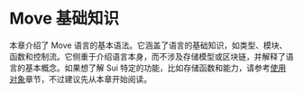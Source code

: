 # Move 基础知识

本章介绍了 Move 语言的基本语法。它涵盖了语言的基础知识，如类型、模块、函数和控制流。它侧重于介绍语言本身，而不涉及存储模型或区块链，并解释了语言的基本概念。如果想了解 Sui 特定的功能，比如存储函数和能力，请参考[使用对象](../storage/README.md)章节，不过建议先从本章开始阅读。

<!-- TODO: cross link with Reference -->